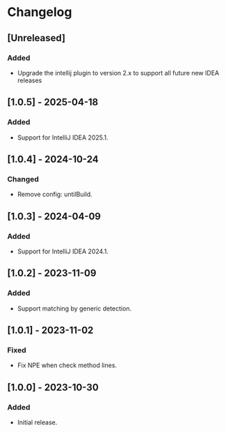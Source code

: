 # Changelog

## [Unreleased]

### Added
- Upgrade the intellij plugin to version 2.x to support all future new IDEA releases

## [1.0.5] - 2025-04-18

### Added
- Support for IntelliJ IDEA 2025.1.

## [1.0.4] - 2024-10-24

### Changed
- Remove config: untilBuild.

## [1.0.3] - 2024-04-09

### Added
- Support for IntelliJ IDEA 2024.1.

## [1.0.2] - 2023-11-09

### Added
- Support matching by generic detection.

## [1.0.1] - 2023-11-02

### Fixed
- Fix NPE when check method lines.

## [1.0.0] - 2023-10-30

### Added
- Initial release.